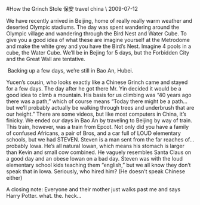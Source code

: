 <!-- layout: post
categories:
- travel
- china
title: How the Grinch Stole 保安
-->
#How the Grinch Stole 保安
<tag>travel</tag> <tag>china</tag> \\ 2009-07-12

We have recently arrived in Beijing, home of really really warm weather and deserted Olympic stadiums. The day was spent wandering around the Olympic village and wandering through the Bird Nest and Water Cube. To give you a good idea of what these are imagine yourself at the Metrodome and make the white grey and you have the Bird’s Nest. Imagine 4 pools in a cube, the Water Cube. We’ll be in Bejing for 5 days, but the Forbidden City and the Great Wall are tentative.
<!-- more -->

 Backing up a few days, we’re still in Bao An, Hubei.

Yucen’s cousin, who looks exactly like a Chinese Grinch came and stayed for a few days. The day after he got there Mr. Yin decided it would be a good idea to climb a mountain. His basis for us climbing was “40 years ago there was a path,” which of course means “Today there might be a path…but we’ll probably actually be walking through trees and underbrush that are our height.” There are some videos, but like most computers in China, it’s finicky. We ended our days in Bao An by traveling to Beijing by way of train. This train, however, was a train from Epcot. Not only did you have a family of confused Africans, a pair of Bros, and a car full of LOUD elementary schools, but we had STEVEN. Steven is a man sent from the far reaches of…probably Iowa. He’s all natural Iowan, which means his stomach is larger than Kevin and small cow combined. He vaguely resembles Santa Claus on a good day and an obese Iowan on a bad day. Steven was with the loud elementary school kids teaching them “english,” but we all know they don’t speak that in Iowa. Seriously, who hired him? (He doesn’t speak Chinese either)

A closing note: Everyone and their mother just walks past me and says Harry Potter. what. the. heck…

